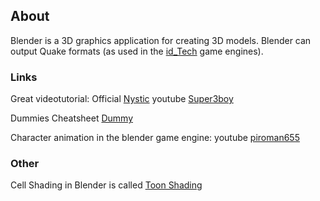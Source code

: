 ## About ##
Blender is a 3D graphics application for creating 3D models. Blender can output Quake formats (as used in the [id\_Tech](id_Tech.md) game engines).

### Links ###

Great videotutorial:
Official [Nystic](http://www.nystic.com/blender.php?page=1)
youtube  [Super3boy](http://www.youtube.com/user/super3boy#p/c/DE37E771345BCC6F)

Dummies Cheatsheet [Dummy](http://eu.dummies.com/WileyCDA/how-to/content/blender-for-dummies-cheat-sheet.html)

Character animation in the blender game engine:
youtube [piroman655](http://www.youtube.com/watch?v=g5xGpTRcLyc)

### Other ###
Cell Shading in Blender is called [Toon Shading](http://download.blender.org/documentation/oldsite/oldsite.blender3d.org/80_Blender%20tutorial%20Toon%20Shading.html)